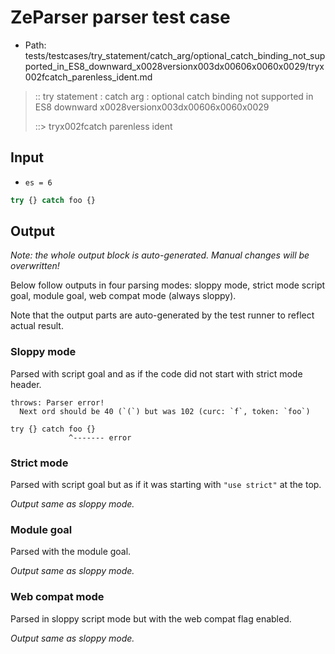 # ZeParser parser test case

- Path: tests/testcases/try_statement/catch_arg/optional_catch_binding_not_supported_in_ES8_downward_x0028versionx003dx00606x0060x0029/tryx002fcatch_parenless_ident.md

> :: try statement : catch arg : optional catch binding not supported in ES8 downward x0028versionx003dx00606x0060x0029
>
> ::> tryx002fcatch parenless ident

## Input

- `es = 6`

`````js
try {} catch foo {}
`````

## Output

_Note: the whole output block is auto-generated. Manual changes will be overwritten!_

Below follow outputs in four parsing modes: sloppy mode, strict mode script goal, module goal, web compat mode (always sloppy).

Note that the output parts are auto-generated by the test runner to reflect actual result.

### Sloppy mode

Parsed with script goal and as if the code did not start with strict mode header.

`````
throws: Parser error!
  Next ord should be 40 (`(`) but was 102 (curc: `f`, token: `foo`)

try {} catch foo {}
             ^------- error
`````

### Strict mode

Parsed with script goal but as if it was starting with `"use strict"` at the top.

_Output same as sloppy mode._

### Module goal

Parsed with the module goal.

_Output same as sloppy mode._

### Web compat mode

Parsed in sloppy script mode but with the web compat flag enabled.

_Output same as sloppy mode._
